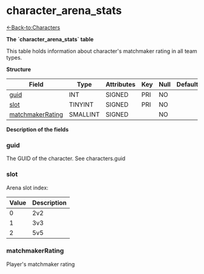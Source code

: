 # character\_arena\_stats

[<-Back-to:Characters](database-characters.md)

**The \`character\_arena\_stats\` table**

This table holds information about character's matchmaker rating in all team types.

**Structure**

| Field                 | Type        | Attributes | Key | Null | Default | Extra | Comment |
|-----------------------|-------------|------------|-----|------|---------|-------|---------|
| [guid][1]             | INT     | SIGNED     | PRI | NO   |         |       |         |
| [slot][2]             | TINYINT  | SIGNED     | PRI | NO   |         |       |         |
| [matchmakerRating][3] | SMALLINT | SIGNED     |     | NO   |         |       |         |

[1]: #guid
[2]: #slot
[3]: #matchmakerrating

**Description of the fields**

### guid

The GUID of the character. See characters.guid

### slot

Arena slot index:

| Value | Description |
|-------|-------------|
| 0     | 2v2         |
| 1     | 3v3         |
| 2     | 5v5         |

### matchmakerRating

Player's matchmaker rating
